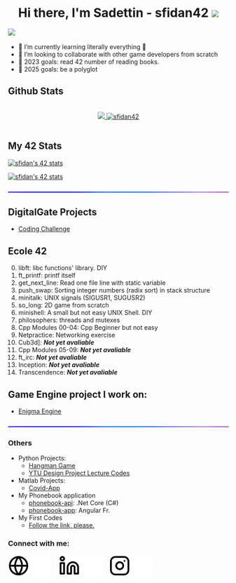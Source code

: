 <h1 align="center"><b>Hi there, I'm Sadettin - sfidan42 </b><img src="https://media.giphy.com/media/hvRJCLFzcasrR4ia7z/giphy.gif" width="35"></h1>

  <a href="https://github.com/DenverCoder1/readme-typing-svg"><img src="https://readme-typing-svg.herokuapp.com?font=Time+New+Roman&color=green&size=23&center=true&vCenter=true&width=600&height=20&lines=1.Self-taught+Game+Developer,;2.Computer+Sciencer,;3.Electronics+and+Communication+Eng.,;4.Active+Learner/Researcher,;5.Violinist,;6.German-Turkish-English+speaker,;Love+to+learn+new+stuffs..<3"></a>

<!--
<p align="center">
  <a href="https://github.com/JaeSeoKim/badge42"><img src="https://badge42.vercel.app/api/v2/cldosd33000540fmzhlm4gw7b/stats?cursusId=21&coalitionId=45" alt="sfidan's 42 stats" /></a>
</p>
-->
- 🌱 I’m currently learning literally everything 🤣
- 👯 I’m looking to collaborate with other game developers from scratch
- 🥅 2023 goals: read 42 number of reading books.
- 🥅 2025 goals: be a polyglot

## Github Stats
<br>
  <div align="center">
    <a href="https://github.com/sfidan42/">
      <img src="https://github-readme-stats.vercel.app/api?username=sfidan42&include_all_commits=true&count_private=true&show_icons=true&line_height=20&title_color=7A7ADB&icon_color=2234AE&text_color=D3D3D3&bg_color=0,000000,130F40" width="450"/>
  <img src="https://github-readme-stats.vercel.app/api/top-langs?username=sfidan42&show_icons=true&locale=en&layout=compact&line_height=20&title_color=7A7ADB&icon_color=2234AE&text_color=D3D3D3&bg_color=0,000000,130F40" width="375"  alt="sfidan42"/>
    </a>
  </div>
 <br>
 
 ## My 42 Stats
[![sfidan's 42 stats](https://badge42.vercel.app/api/v2/cle5jxxco00060fl91joiooip/stats?cursusId=9&coalitionId=piscine)](https://github.com/JaeSeoKim/badge42)

[![sfidan's 42 stats](https://badge42.vercel.app/api/v2/cle5jxxco00060fl91joiooip/stats?cursusId=21&coalitionId=piscine)](https://github.com/JaeSeoKim/badge42)

<img src="https://github.com/AnderMendoza/AnderMendoza/raw/main/assets/line-neon.gif" width="100%" height="2px">

## DigitalGate Projects
- [Coding Challenge](https://github.com/sfidan42/Holy_DigitalGate_Project)

## Ecole 42
0) libft: libc functions' library. DIY
1) ft_printf: printf itself
2) get_next_line: Read one file line with static variable
3) push_swap: Sorting integer numbers (radix sort) in stack structure
4) minitalk: UNIX signals (SIGUSR1, SUGUSR2)
5) so_long: 2D game from scratch
6) minishell: A small but not easy UNIX Shell. DIY
7) philosophers: threads and mutexes
8) Cpp Modules 00-04: Cpp Beginner but not easy
9) Netpractice: Networking exercise
10) Cub3d]: ***Not yet avaliable***
11) Cpp Modules 05-09: ***Not yet avaliable***
12) ft_irc: ***Not yet avaliable***
13) Inception: ***Not yet avaliable***
14) Transcendence: ***Not yet avaliable***

## Game Engine project I work on:
- [Enigma Engine](https://github.com/sfidan42/AEngine)

<img src="https://github.com/AnderMendoza/AnderMendoza/raw/main/assets/line-neon.gif" width="100%" height="2px">

### Others
- Python Projects:
    - [Hangman Game](https://github.com/sfidan42/Hangman-Game)
    - [YTU Design Project Lecture Codes](https://github.com/sfidan42/YTU_ImgProc1)
- Matlab Projects:
    - [Covid-App](https://github.com/sfidan42/Covid-19-Visualizer)
- My Phonebook application
    - [phonebook-api](https://github.com/sfidan42/Phonebook-API): .Net Core (C#)
    - [phonebook-app](https://github.com/sfidan42/Phonebook-APP): Angular Fr.
- My First Codes
     - [Follow the link, please.](https://github.com/sfidan42/codes)

### Connect with me:

[![website](./img/globe-light.svg)](website_link_here!!!!)
[![website](./img/globe-dark.svg)](website_link_here!!!!)
&nbsp;&nbsp;
[![website](./img/linkedin-light.svg)](https://www.linkedin.com/in/sadettin-fidan-2313791a3/)
[![website](./img/linkedin-dark.svg)](https://www.linkedin.com/in/sadettin-fidan-2313791a3/)
&nbsp;&nbsp;
[![website](./img/instagram-light.svg)](https://www.instagram.com/sadettin_00_f/)
[![website](./img/instagram-dark.svg)](https://www.instagram.com/sadettin_00_f/)
